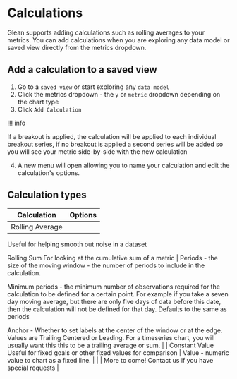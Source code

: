# Calculations

Glean supports adding calculations such as rolling averages to your metrics.  You can add calculations when you are exploring any data model or saved view directly from the metrics dropdown.

## Add a calculation to a saved view

1. Go to a `saved view` or start exploring any `data model`
2. Click the metrics dropdown - the `y` or `metric` dropdown depending on the chart type
3. Click `Add Calculation`
    
!!! info

  If a breakout is applied, the calculation will be applied to each individual breakout series, if no breakout is applied a second series will be added so you will see your metric side-by-side with the new calculation
    
4. A new menu will open allowing you to name your calculation and edit the calculation's options.

## Calculation types

| Calculation | Options |
| --- | --- |
| Rolling Average
Useful for helping smooth out noise in a dataset

Rolling Sum
For looking at the cumulative sum of a metric | Periods - the size of the moving window - the number of periods to include in the calculation.

Minimum periods - the minimum number of observations required for the calculation to be defined for a certain point.  For example if you take a seven day moving average, but there are only five days of data before this date, then the calculation will not be defined for that day.  Defaults to the same as periods

Anchor - Whether to set labels at the center of the window or at the edge. Values are Trailing Centered or Leading.  For a timeseries chart, you will usually want this this to be a trailing average or sum. |
| Constant Value
Useful for fixed goals or other fixed values for comparison
 | Value - numeric value to chart as a fixed line. |
|  | More to come!  Contact us if you have special requests |
